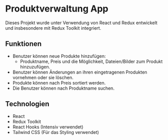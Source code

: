 # Produktverwaltung App

Dieses Projekt wurde unter Verwendung von React und Redux entwickelt und insbesondere mit Redux Toolkit integriert.

## Funktionen

- Benutzer können neue Produkte hinzufügen:
  - Produktname, Preis und die Möglichkeit, Dateien/Bilder zum Produkt hinzuzufügen.
- Benutzer können Änderungen an ihren eingetragenen Produkten vornehmen oder sie löschen.
- Produkte können nach Preis sortiert werden.
- Die Benutzer können nach Produktname suchen.

## Technologien

- React
- Redux Toolkit
- React Hooks (Intensiv verwendet)
- Tailwind CSS (Für das Styling verwendet)